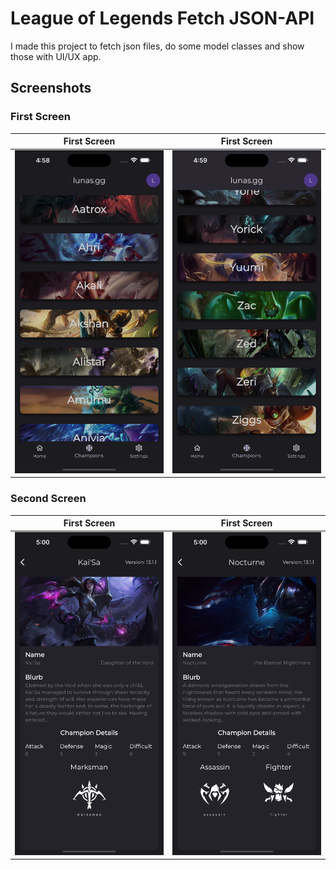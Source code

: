 # League of Legends Fetch JSON-API

I made this project to fetch json files, do some model classes and show those with UI/UX app.

## Screenshots
### First Screen

| First Screen       |  First Screen          |
| ------------- |:-------------:|
| <img src="screenshots/first1.png" alt="Screenshot" width="300">     | <img src="screenshots/first2.png" alt="Screenshot" width="300"> |

### Second Screen

| First Screen       |  First Screen          |
| ------------- |:-------------:|
| <img src="screenshots/second1.png" alt="Screenshot" width="300">     | <img src="screenshots/second2.png" alt="Screenshot" width="300"> |
